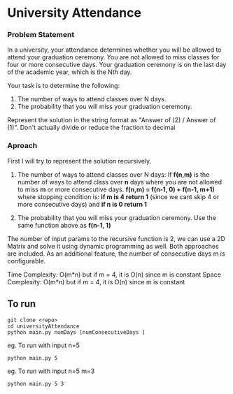  # University Attendance
 
 ### Problem Statement
 In a university, your attendance determines whether you will be allowed to attend your graduation ceremony.
You are not allowed to miss classes for four or more consecutive days.
Your graduation ceremony is on the last day of the academic year, which is the Nth day.

  Your task is to determine the following:

1. The number of ways to attend classes over N days.
2. The probability that you will miss your graduation ceremony.

Represent the solution in the string format as "Answer of (2) / Answer of (1)".
Don't actually divide or reduce the fraction to decimal


### Aproach

First I will try to represent the solution recursively.
1. The number of ways to attend classes over N days:
If **f(n,m)** is the number of ways to attend class over **n** days where you are not allowed to miss **m** or more consecutive days.
**f(n,m) = f(n-1, 0) + f(n-1, m+1)**
where stopping condition is: **if m is 4 return 1** (since we cant skip 4 or more consecutive days) and **if n is 0 return 1**

2) The probability that you will miss your graduation ceremony.
Use the same function above as **f(n-1, 1)**

The number of input params to the recursive function is 2, we can use a 2D Matrix and solve it using dynamic programming as well. 
Both approaches are included. As an additional feature, the number of consecutive days m is configurable.

Time Complexity: O(m\*n) but if m = 4, it is O(n) since m is constant
Space Complexity: O(m\*n) but if m = 4, it is O(n) since m is constant

## To run
```
git clone <repo>
cd universityAttendance
python main.py numDays [numConsecutiveDays ]
```
eg. To run with input n=5
```
python main.py 5
```
eg. To run with input n=5 m=3
```
python main.py 5 3
```
